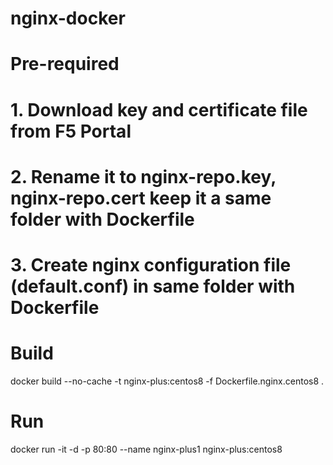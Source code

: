 # nginx-docker
# Pre-required
# 1. Download key and certificate file from F5 Portal
# 2. Rename it to nginx-repo.key, nginx-repo.cert keep it a same folder with Dockerfile
# 3. Create nginx configuration file (default.conf) in same folder with Dockerfile
# Build
docker build --no-cache -t nginx-plus:centos8 -f Dockerfile.nginx.centos8 .

# Run
docker run -it -d -p 80:80 --name nginx-plus1 nginx-plus:centos8